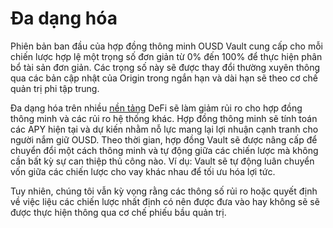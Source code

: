 # Đa dạng hóa

Phiên bản ban đầu của hợp đồng thông minh OUSD Vault cung cấp cho mỗi chiến lược hợp lệ một trọng số đơn giản từ 0% đến 100% để thực hiện phân bổ tài sản đơn giản. Các trọng số này sẽ được thay đổi thường xuyên thông qua các bản cập nhật của Origin trong ngắn hạn và dài hạn sẽ theo cơ chế quản trị phi tập trung.

Đa dạng hóa trên nhiều [nền tảng](../supported-strategies/) DeFi sẽ làm giảm rủi ro cho hợp đồng thông minh và các rủi ro hệ thống khác. Hợp đồng thông minh sẽ tính toán các APY hiện tại và dự kiến nhằm nỗ lực mang lại lợi nhuận cạnh tranh cho người nắm giữ OUSD. Theo thời gian, hợp đồng Vault sẽ được nâng cấp để chuyển đổi một cách thông minh và tự động giữa các chiến lược mà không cần bất kỳ sự can thiệp thủ công nào. Ví dụ: Vault sẽ tự động luân chuyển vốn giữa các chiến lược cho vay khác nhau để tối ưu hóa lợi tức.

Tuy nhiên, chúng tôi vẫn kỳ vọng rằng các thông số rủi ro hoặc quyết định về việc liệu các chiến lược nhất định có nên được đưa vào hay không sẽ sẽ được thực hiện thông qua cơ chế phiếu bầu quản trị. 

